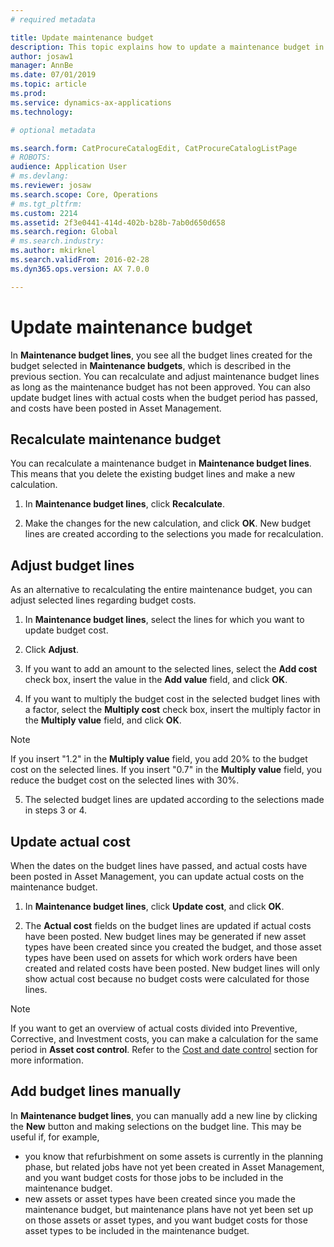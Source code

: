 ```yaml
---
# required metadata

title: Update maintenance budget
description: This topic explains how to update a maintenance budget in Asset Management.
author: josaw1
manager: AnnBe
ms.date: 07/01/2019
ms.topic: article
ms.prod: 
ms.service: dynamics-ax-applications
ms.technology: 

# optional metadata

ms.search.form: CatProcureCatalogEdit, CatProcureCatalogListPage
# ROBOTS: 
audience: Application User
# ms.devlang: 
ms.reviewer: josaw
ms.search.scope: Core, Operations
# ms.tgt_pltfrm: 
ms.custom: 2214
ms.assetid: 2f3e0441-414d-402b-b28b-7ab0d650d658
ms.search.region: Global
# ms.search.industry: 
ms.author: mkirknel
ms.search.validFrom: 2016-02-28
ms.dyn365.ops.version: AX 7.0.0

---
```


# Update maintenance budget

In **Maintenance budget lines**, you see all the budget lines created for the budget selected in **Maintenance budgets**, which is described in the previous section. You can recalculate and adjust maintenance budget lines as long as the maintenance budget has not been approved. You can also update budget lines with actual costs when the budget period has passed, and costs have been posted in Asset Management.


## Recalculate maintenance budget

You can recalculate a maintenance budget in **Maintenance budget lines**. This means that you delete the existing budget lines and make a new calculation.

1. In **Maintenance budget lines**, click **Recalculate**.

2. Make the changes for the new calculation, and click **OK**. New budget lines are created according to the selections you made for recalculation.


## Adjust budget lines

As an alternative to recalculating the entire maintenance budget, you can adjust selected lines regarding budget costs.

1. In **Maintenance budget lines**, select the lines for which you want to update budget cost.

2. Click **Adjust**.

3. If you want to add an amount to the selected lines, select the **Add cost** check box, insert the value in the **Add value** field, and click **OK**.

4. If you want to multiply the budget cost in the selected budget lines with a factor, select the **Multiply cost** check box, insert the multiply factor in the **Multiply value** field, and click **OK**.

>[!NOTE]
>If you insert "1.2" in the **Multiply value** field, you add 20% to the budget cost on the selected lines. If you insert "0.7" in the **Multiply value** field, you reduce the budget cost on the selected lines with 30%.

5. The selected budget lines are updated according to the selections made in steps 3 or 4.


## Update actual cost

When the dates on the budget lines have passed, and actual costs have been posted in Asset Management, you can update actual costs on the maintenance budget.

1. In **Maintenance budget lines**, click **Update cost**, and click **OK**.

2. The **Actual cost** fields on the budget lines are updated if actual costs have been posted. New budget lines may be generated if new asset types have been created since you created the budget, and those asset types have been used on assets for which work orders have been created and related costs have been posted. New budget lines will only show actual cost because no budget costs were calculated for those lines.

>[!NOTE]
>If you want to get an overview of actual costs divided into Preventive, Corrective, and Investment costs, you can make a calculation for the same period in **Asset cost control**. Refer to the [Cost and date control](../controlling-and-reporting/cost-and-date-control.md) section for more information.


## Add budget lines manually

In **Maintenance budget lines**, you can manually add a new line by clicking the **New** button and making selections on the budget line. This may be useful if, for example,

- you know that refurbishment on some assets is currently in the planning phase, but related jobs have not yet been created in Asset Management, and you want budget costs for those jobs to be included in the maintenance budget.  
- new assets or asset types have been created since you made the maintenance budget, but maintenance plans have not yet been set up on those assets or asset types, and you want budget costs for those asset types to be included in the maintenance budget.

